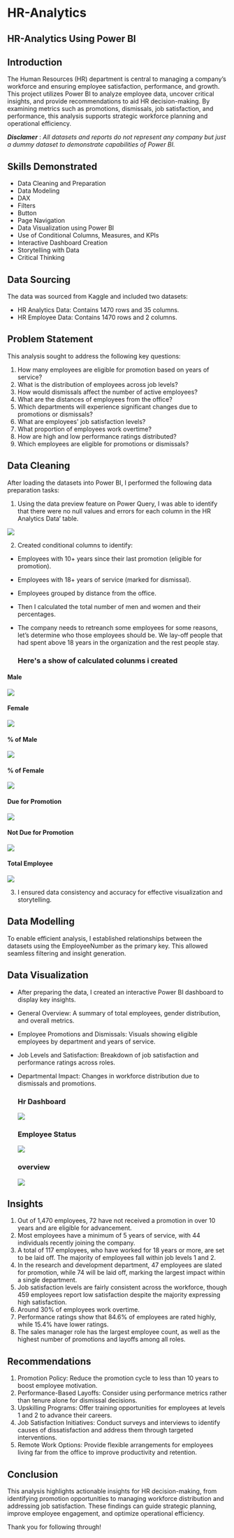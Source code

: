 # HR-Analytics

## HR-Analytics Using Power BI

## Introduction
The Human Resources (HR) department is central to managing a company’s workforce and ensuring employee satisfaction, performance, and growth. This project utilizes Power BI to analyze employee data, uncover critical insights, and provide recommendations to aid HR decision-making. By examining metrics such as promotions, dismissals, job satisfaction, and performance, this analysis supports strategic workforce planning and operational efficiency.

**_Disclamer_** : _All datasets and reports do not represent any company but just a dummy dataset to demonstrate capabilities of Power BI._

## Skills Demonstrated
- Data Cleaning and Preparation
- Data Modeling
- DAX
- Filters
- Button
- Page Navigation
- Data Visualization using Power BI
- Use of Conditional Columns, Measures, and KPIs
- Interactive Dashboard Creation
- Storytelling with Data
- Critical Thinking

 ## Data Sourcing
The data was sourced from Kaggle and included two datasets:
- HR Analytics Data: Contains 1470 rows and 35 columns.
- HR Employee Data: Contains 1470 rows and 2 columns.

## Problem Statement
This analysis sought to address the following key questions:
1. How many employees are eligible for promotion based on years of service?
2. What is the distribution of employees across job levels?
3. How would dismissals affect the number of active employees?
4. What are the distances of employees from the office?
5. Which departments will experience significant changes due to promotions or dismissals?
6. What are employees' job satisfaction levels?
7. What proportion of employees work overtime?
8. How are high and low performance ratings distributed?
9. Which employees are eligible for promotions or dismissals?

## Data Cleaning
After loading the datasets into Power BI, I performed the following data preparation tasks:
1. Using the data preview feature on Power Query, I was able to identify that there were no null values and errors for each column in the HR Analytics Data’ table.
 
  ![](https://github.com/ArowoloAbimbolaVictoria/HR-Analytics/blob/main/hr..data%20image.webp)
  
2. Created conditional columns to identify:
- Employees with 10+ years since their last promotion (eligible for promotion).
- Employees with 18+ years of service (marked for dismissal).
- Employees grouped by distance from the office.
- Then I calculated the total number of men and women and their percentages.
- The company needs to retreanch some employees for some reasons, let’s determine who those employees should be. We lay-off people that had spent above 18 years in the organization and the rest people stay.

  ### Here's a show of calculated colunms i created

#### Male
  ![](hrmale.jpg)
  #### Female
  ![](hrfemale.jpg)
  #### % of Male
  ![](https://github.com/ArowoloAbimbolaVictoria/HR-Analytics/blob/main/hr%25male.jpg)
  #### % of Female
  ![](https://github.com/ArowoloAbimbolaVictoria/HR-Analytics/blob/main/hr%25female.jpg)
  #### Due for Promotion
  ![](https://github.com/ArowoloAbimbolaVictoria/HR-Analytics/blob/main/hrdueforpromotion.jpg)
  #### Not Due for Promotion
  ![](https://github.com/ArowoloAbimbolaVictoria/HR-Analytics/blob/main/hrnotdue.jpg)
  #### Total Employee
  ![](https://github.com/ArowoloAbimbolaVictoria/HR-Analytics/blob/main/hrtotalemployee.jpg)

  
3. I ensured data consistency and accuracy for effective visualization and storytelling.

## Data Modelling
To enable efficient analysis, I established relationships between the datasets using the EmployeeNumber as the primary key. This allowed seamless filtering and insight generation.

## Data Visualization
- After preparing the data, I created an interactive Power BI dashboard to display key insights.
- General Overview: A summary of total employees, gender distribution, and overall metrics.
- Employee Promotions and Dismissals: Visuals showing eligible employees by department and years of service.
- Job Levels and Satisfaction: Breakdown of job satisfaction and performance ratings across roles.
- Departmental Impact: Changes in workforce distribution due to dismissals and promotions.

  ### Hr Dashboard
  ![](Hr...jpg)

  ### Employee Status
  ![](hr1...jpg)

  ### overview
  ![](hr2...jpg)


## Insights
1. Out of 1,470 employees, 72 have not received a promotion in over 10 years and are eligible for advancement.
2. Most employees have a minimum of 5 years of service, with 44 individuals recently joining the company.
3. A total of 117 employees, who have worked for 18 years or more, are set to be laid off. The majority of employees fall within job levels 1 and 2.
4. In the research and development department, 47 employees are slated for promotion, while 74 will be laid off, marking the largest impact within a single department.
5. Job satisfaction levels are fairly consistent across the workforce, though 459 employees report low satisfaction despite the majority expressing high satisfaction.
6. Around 30% of employees work overtime.
7. Performance ratings show that 84.6% of employees are rated highly, while 15.4% have lower ratings.
8. The sales manager role has the largest employee count, as well as the highest number of promotions and layoffs among all roles.


## Recommendations
1. Promotion Policy: Reduce the promotion cycle to less than 10 years to boost employee motivation.
2. Performance-Based Layoffs: Consider using performance metrics rather than tenure alone for dismissal decisions.
3. Upskilling Programs: Offer training opportunities for employees at levels 1 and 2 to advance their careers.
4. Job Satisfaction Initiatives: Conduct surveys and interviews to identify causes of dissatisfaction and address them through targeted interventions.
5. Remote Work Options: Provide flexible arrangements for employees living far from the office to improve productivity and retention.

## Conclusion
This analysis highlights actionable insights for HR decision-making, from identifying promotion opportunities to managing workforce distribution and addressing job satisfaction. These findings can guide strategic planning, improve employee engagement, and optimize operational efficiency.

Thank you for following through!
